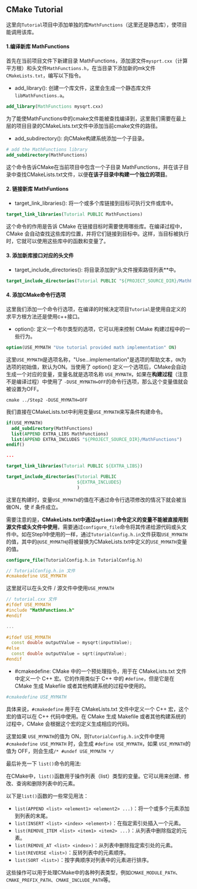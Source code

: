 ## CMake Tutorial

这里向`Tutorial`项目中添加单独的库`MathFunctions`（这里还是静态库），使项目能调用该库。

#### 1.编译新库 MathFunctions

首先在当前项目文件下新建目录 MathFunctions，添加源文件`mysprt.cxx`（计算平方根）和头文件`MathFunctions.h`，在当目录下添加新的mk文件`CMakeLists.txt`，编写以下指令。

* add_library(): 创建一个库文件，这里会生成一个静态库文件 `libMathFunctions.a`。

```cmake
add_library(MathFunctions mysqrt.cxx)
```

为了能使MathFunctions中的cmake文件能被查找编译到，这里我们需要在最上层的项目目录的CMakeLists.txt文件中添加当前cmake文件的路径。

* add_subdirectory(): 向CMake构建系统添加一个子目录。

```cmake
# add the MathFunctions library
add_subdirectory(MathFunctions)
```

这个命令告诉CMake在当前项目中包含一个子目录 MathFunctions，并在该子目录中查找CMakeLists.txt文件，以便**在该子目录中构建一个独立的项目**。

#### 2. 链接新库 MathFuntions

* target_link_libraries(): 将一个或多个库链接到目标可执行文件或库中。

```cmake
target_link_libraries(Tutorial PUBLIC MathFunctions)
```

这个命令的作用是告诉 CMake 在链接目标时需要使用哪些库。在编译过程中，CMake 会自动查找这些库的位置，并将它们链接到目标中。这样，当目标被执行时，它就可以使用这些库中的函数和变量了。

#### 3. 添加新库接口对应的头文件

* target_include_directories(): 将目录添加到*头文件搜索路径列表**中。

```cmake
target_include_directories(Tutorial PUBLIC "${PROJECT_SOURCE_DIR}/MathFunctions")
```

#### 4. 添加CMake命令行选项

这里我们添加一个命令行选项，在编译的时候决定项目`Tutorial`是使用自定义的求平方根方法还是使用c++接口。

* option(): 定义一个布尔类型的选项，它可以用来控制 CMake 构建过程中的一些行为。

```cmake
option(USE_MYMATH "Use tutorial provided math implementation" ON)
```

这里`USE_MYMATH`是选项名称，"Use...implementation"是选项的帮助文本，`ON`为选项的初始值，默认为ON。当使用了 option() 定义一个选项后，CMake会自动生成一个对应的变量，变量名就是选项名称 `USE_MYMATH`，如果在**构建过程**（注意不是编译过程）中使用了 `-DUSE_MYMATH=OFF`的命令行选项，那么这个变量值就会被设置为OFF。

```shell
cmake ../Step2 -DUSE_MYMATH=OFF
```

我们直接在CMakeLists.txt中利用变量`USE_MYMATH`来写条件构建命令。

```cmake
if(USE_MYMATH)
  add_subdirectory(MathFunctions)
  list(APPEND EXTRA_LIBS MathFunctions)
  list(APPEND EXTRA_INCLUDES "${PROJECT_SOURCE_DIR}/MathFunctions")
endif()

...

target_link_libraries(Tutorial PUBLIC ${EXTRA_LIBS})

target_include_directories(Tutorial PUBLIC
                           ${EXTRA_INCLUDES}
                           )
```

这里在构建时，变量`USE_MYMATH`的值在不通过命令行选项修改的情况下就会被当做ON，使 if 条件成立。

需要注意的是，**CMakeLists.txt中通过`option()`命令定义的变量不能被直接用到源文件或头文件中使用**，需要通过`configure_file`命令将其传递给源代码或头文件中。如在Step1中使用的一样，通过`TutorialConfig.h.in`文件获取`USE_MYMATH`的值，其中的`@USE_MYMATH@`将被替换为CMakeLists.txt中定义的`USE_MYMATH`变量的值。

```cmake
configure_file(TutorialConfig.h.in TutorialConfig.h)
```

```c++
// TutorialConfig.h.in 文件
#cmakedefine USE_MYMATH
```

这里就可以在头文件 / 源文件中使用`USE_MYMATH`

```c++
// tutorial.cxx 文件
#ifdef USE_MYMATH
#include "MathFunctions.h"
#endif

...
    
#ifdef USE_MYMATH
  const double outputValue = mysqrt(inputValue);
#else
  const double outputValue = sqrt(inputValue);
#endif
```

* #cmakedefine: CMake 中的一个预处理指令，用于在 CMakeLists.txt 文件中定义一个 C++ 宏。它的作用类似于 C++ 中的 `#define`，但是它是在 CMake 生成 Makefile 或者其他构建系统的过程中使用的。

```cmake
#cmakedefine USE_MYMATH
```

具体来说，`#cmakedefine` 用于在 CMakeLists.txt 文件中定义一个 C++ 宏，这个宏的值可以在 C++ 代码中使用。在 CMake 生成 Makefile 或者其他构建系统的过程中，CMake 会根据这个宏的定义生成相应的代码。

这里如果 `USE_MYMATH`的值为 ON，则`TutorialConfig.h.in`文件中使用 `#cmakedefine USE_MYMATH` 时，会生成 `#define USE_MYMATH`，如果 `USE_MYMATH`的值为 OFF，则会生成`/* #undef USE_MYMATH */`



最后补充一下 `list()`命令的用法:

在CMake中，`list()`函数用于操作列表（list）类型的变量。它可以用来创建、修改、查询和删除列表中的元素。

以下是`list()`函数的一些常见用法：

- `list(APPEND <list> <element1> <element2> ...)`：将一个或多个元素添加到列表的末尾。
- `list(INSERT <list> <index> <element>)`：在指定索引处插入一个元素。
- `list(REMOVE_ITEM <list> <item1> <item2> ...)`：从列表中删除指定的元素。
- `list(REMOVE_AT <list> <index>)`：从列表中删除指定索引处的元素。
- `list(REVERSE <list>)`：反转列表中的元素顺序。
- `list(SORT <list>)`：按字典顺序对列表中的元素进行排序。

这些操作可以用于处理CMake中的各种列表类型，例如`CMAKE_MODULE_PATH`、`CMAKE_PREFIX_PATH`、`CMAKE_INCLUDE_PATH`等。

